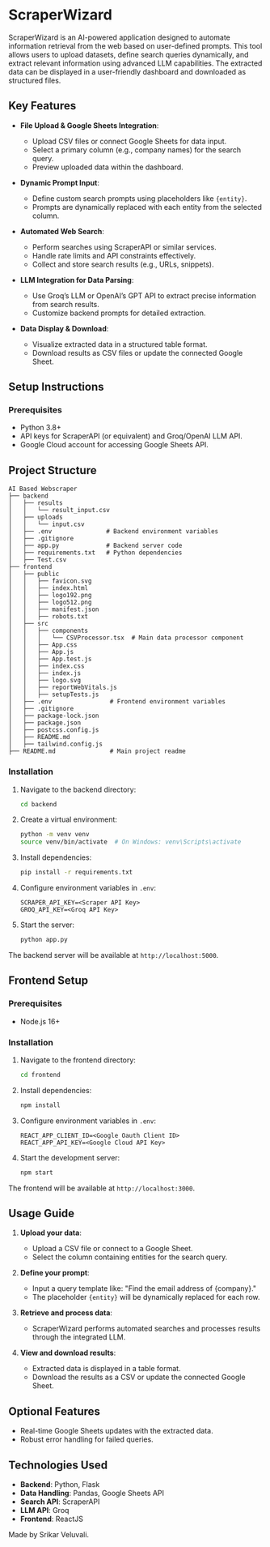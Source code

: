 # ScraperWizard

ScraperWizard is an AI-powered application designed to automate information retrieval from the web based on user-defined prompts. This tool allows users to upload datasets, define search queries dynamically, and extract relevant information using advanced LLM capabilities. The extracted data can be displayed in a user-friendly dashboard and downloaded as structured files.

## Key Features

- **File Upload & Google Sheets Integration**:
  - Upload CSV files or connect Google Sheets for data input.
  - Select a primary column (e.g., company names) for the search query.
  - Preview uploaded data within the dashboard.

- **Dynamic Prompt Input**:
  - Define custom search prompts using placeholders like `{entity}`.
  - Prompts are dynamically replaced with each entity from the selected column.

- **Automated Web Search**:
  - Perform searches using ScraperAPI or similar services.
  - Handle rate limits and API constraints effectively.
  - Collect and store search results (e.g., URLs, snippets).

- **LLM Integration for Data Parsing**:
  - Use Groq’s LLM or OpenAI’s GPT API to extract precise information from search results.
  - Customize backend prompts for detailed extraction.

- **Data Display & Download**:
  - Visualize extracted data in a structured table format.
  - Download results as CSV files or update the connected Google Sheet.

## Setup Instructions

### Prerequisites

- Python 3.8+
- API keys for ScraperAPI (or equivalent) and Groq/OpenAI LLM API.
- Google Cloud account for accessing Google Sheets API.

## Project Structure

```
AI Based Webscraper
├── backend
│   ├── results
│   │   └── result_input.csv
│   ├── uploads
│   │   └── input.csv
│   ├── .env               # Backend environment variables
│   ├── .gitignore
│   ├── app.py             # Backend server code
│   ├── requirements.txt   # Python dependencies
│   ├── Test.csv
├── frontend
│   ├── public
│   │   ├── favicon.svg
│   │   ├── index.html
│   │   ├── logo192.png
│   │   ├── logo512.png
│   │   ├── manifest.json
│   │   ├── robots.txt
│   ├── src
│   │   ├── components
│   │   │   └── CSVProcessor.tsx  # Main data processor component
│   │   ├── App.css
│   │   ├── App.js
│   │   ├── App.test.js
│   │   ├── index.css
│   │   ├── index.js
│   │   ├── logo.svg
│   │   ├── reportWebVitals.js
│   │   ├── setupTests.js
│   ├── .env                # Frontend environment variables
│   ├── .gitignore
│   ├── package-lock.json
│   ├── package.json
│   ├── postcss.config.js
│   ├── README.md
│   ├── tailwind.config.js
├── README.md               # Main project readme
```

### Installation

1. Navigate to the backend directory:
   ```bash
   cd backend
   ```

2. Create a virtual environment:
   ```bash
   python -m venv venv
   source venv/bin/activate  # On Windows: venv\Scripts\activate
   ```

3. Install dependencies:
   ```bash
   pip install -r requirements.txt
   ```

4. Configure environment variables in `.env`:
   ```plaintext
   SCRAPER_API_KEY=<Scraper API Key>
   GROQ_API_KEY=<Groq API Key>
   ```

5. Start the server:
   ```bash
   python app.py
   ```

The backend server will be available at `http://localhost:5000`.

## Frontend Setup

### Prerequisites

- Node.js 16+

### Installation

1. Navigate to the frontend directory:
   ```bash
   cd frontend
   ```

2. Install dependencies:
   ```bash
   npm install
   ```

3. Configure environment variables in `.env`:
   ```plaintext
   REACT_APP_CLIENT_ID=<Google Oauth Client ID>
   REACT_APP_API_KEY=<Google Cloud API Key>
   ```

4. Start the development server:
   ```bash
   npm start
   ```

The frontend will be available at `http://localhost:3000`.

## Usage Guide

1. **Upload your data**:
   - Upload a CSV file or connect to a Google Sheet.
   - Select the column containing entities for the search query.

2. **Define your prompt**:
   - Input a query template like: "Find the email address of {company}."
   - The placeholder `{entity}` will be dynamically replaced for each row.

3. **Retrieve and process data**:
   - ScraperWizard performs automated searches and processes results through the integrated LLM.

4. **View and download results**:
   - Extracted data is displayed in a table format.
   - Download the results as a CSV or update the connected Google Sheet.

## Optional Features

- Real-time Google Sheets updates with the extracted data.
- Robust error handling for failed queries.

## Technologies Used

- **Backend**: Python, Flask
- **Data Handling**: Pandas, Google Sheets API
- **Search API**: ScraperAPI
- **LLM API**: Groq
- **Frontend**: ReactJS

Made by Srikar Veluvali.
